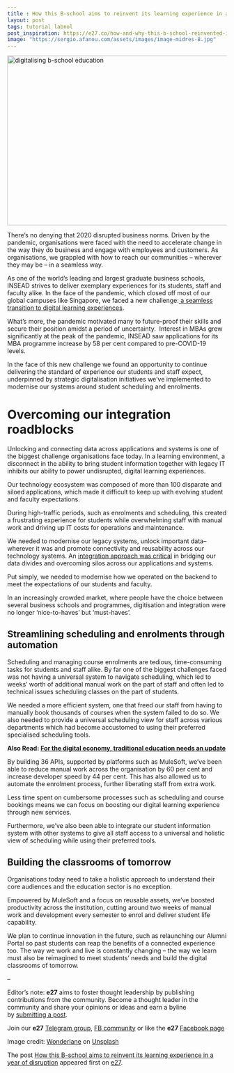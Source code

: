 ```yaml
---
title : How this B-school aims to reinvent its learning experience in a year of disruption
layout: post
tags: tutorial labnol
post_inspiration: https://e27.co/how-and-why-this-b-school-reinvented-its-learning-experience-in-a-year-of-disruption-20210325/
image: "https://sergio.afanou.com/assets/images/image-midres-8.jpg"
---
```


<img loading="lazy" class="aligncenter wp-image-411073 size-full" src="https://e27.co/wp-content/uploads/2021/03/wonderlane-AwhZjiqNt1U-unsplash.jpg" alt="digitalising b-school education" width="690" height="390" />
<p><span style="font-weight: 400;">There’s no denying that 2020 disrupted business norms. Driven by the pandemic, organisations were faced with the need to accelerate change in the way they do business and engage with employees and customers. As organisations, we grappled with how to reach our communities – wherever they may be – in a seamless way.</span></p>
<p><span style="font-weight: 400;">As one of the world’s leading and largest graduate business schools, </span><span style="font-weight: 400;">INSEAD</span><span style="font-weight: 400;"> strives to deliver exemplary experiences for its students, staff and faculty alike. In the face of the pandemic, which closed off most of our global campuses like Singapore, we faced a new challenge:<a rel="follow" href="https://e27.co/can-edtech-startups-make-learning-relevant-digital-driven-world-20170222/"> a seamless transition to digital learning experiences</a>. </span></p>
<p><span style="font-weight: 400;">What’s more, the pandemic motivated many to future-proof their skills and secure their position amidst a period of uncertainty.  Interest in MBAs grew significantly at the peak of the pandemic, INSEAD saw applications for its MBA programme increase by 58 per cent compared to pre-COVID-19 levels. </span></p>
<p><span style="font-weight: 400;">In the face of this new challenge we found an opportunity to continue delivering the standard of experience our students and staff expect, underpinned by strategic digitalisation initiatives we’ve implemented to modernise our systems around student scheduling and enrolments.  </span></p>
<h1>Overcoming our integration roadblocks</h1>
<p><span style="font-weight: 400;">Unlocking and connecting data across applications and systems is one of the biggest challenge organisations face today. In a learning environment, </span><span style="font-weight: 400;">a disconnect in the ability to bring student information together with legacy IT inhibits our ability to power undisrupted, digital learning experiences.</span></p>
<p><span style="font-weight: 400;">Our technology ecosystem was composed of more than 100 disparate and siloed applications, which made it difficult to keep up with evolving student and faculty expectations. </span></p>
<p><span style="font-weight: 400;">During high-traffic periods, such as enrolments and scheduling, this created a frustrating experience for students while overwhelming staff with manual work and driving up IT costs for operations and maintenance. </span></p>
<p><span style="font-weight: 400;">We needed to modernise our legacy systems, unlock important data–wherever it was and promote connectivity and reusability across our technology systems. An <a rel="follow" href="https://e27.co/humanities-students-and-entrepreneurship-in-the-technologised-world-20210115/">integration approach was critical</a> in bridging our data divides and overcoming silos across our applications and systems.</span></p>
<p><span style="font-weight: 400;">Put simply, we needed to modernise how we operated on the backend to meet the expectations of our students and faculty. </span></p>
<p><span style="font-weight: 400;">In an increasingly crowded market, where people have the choice between several business schools and programmes, digitisation and integration were no longer ‘nice-to-haves’ but ‘must-haves’. </span></p>
<h2>Streamlining scheduling and enrolments through automation</h2>
<p><span style="font-weight: 400;">Scheduling and managing course enrolments are tedious, time-consuming tasks for students and staff alike. By far one of the biggest challenges faced was not having a universal system to navigate scheduling, which led to weeks’ worth of additional manual work on the part of staff and often led to technical issues scheduling classes on the part of students. </span></p>
<p><span style="font-weight: 400;">We needed a more efficient system, one that freed our staff from having to manually book thousands of courses when the system failed to do so. We also needed to provide a universal scheduling view for staff across various departments which had become accustomed to using their preferred specialised scheduling tools.</span></p>
<p><strong>Also Read: <a rel="follow" href="https://e27.co/digital-economy-traditional-education-needs-update-20170317/">For the digital economy, traditional education needs an update</a></strong></p>
<p><span style="font-weight: 400;">By building 36 APIs, supported by platforms such as MuleSoft, we’ve been able to reduce manual work across the organisation by 60 per cent and increase developer speed by 44 per cent. This has also allowed us to automate the enrolment process, further liberating staff from extra work. </span></p>
<p><span style="font-weight: 400;">Less time spent on cumbersome processes such as scheduling and course bookings means we can focus on boosting our digital learning experience through new services. </span></p>
<p><span style="font-weight: 400;">Furthermore, we’ve also been able to integrate our student information system with other systems to give all staff access to a universal and holistic view of scheduling while using their preferred tools. </span></p>
<h2>Building the classrooms of tomorrow</h2>
<p><span style="font-weight: 400;">Organisations today need to take a holistic approach to understand their core audiences and the education sector is no exception. </span></p>
<p><span style="font-weight: 400;">Empowered by MuleSoft and a focus on reusable assets, we’ve boosted productivity across the institution, cutting around two weeks of manual work and development every semester to enrol and deliver student life capability. </span></p>
<p><span style="font-weight: 400;">We plan to continue innovation in the future, such as relaunching our Alumni Portal so past students can reap the benefits of a connected experience too. The way we work and live is constantly changing – the way we learn must also be reimagined to meet students’ needs and build the digital classrooms of tomorrow. </span></p>
<p>&#8211;</p>
<p class="p1"><span class="s1">Editor’s note: <strong>e27</strong> aims to foster thought leadership by publishing contributions from the community. Become a thought leader in the community and share your opinions or ideas and earn a byline by <a rel="follow" href="https://e27.co/contributor"><span class="s2">submitting a post</span></a>.</span></p>
<p class="p1"><span class="s1">Join our <strong>e27</strong> <a rel="follow" href="https://t.me/joinchat/HmTbfBcGCZeykhM8NOlQ-g"><span class="s2">Telegram group</span></a>, <a rel="follow" href="https://www.facebook.com/groups/e27co/permalink/886904662065955/">FB community</a> or like the <strong>e27</strong> <a rel="follow" href="https://www.facebook.com/e27/?ref=your_pages"><span class="s2">Facebook page</span></a></span></p>
<p>Image credit: <a rel="follow" href="https://unsplash.com/@wonderlane?utm_source=unsplash&amp;utm_medium=referral&amp;utm_content=creditCopyText">Wonderlane</a> on <a rel="follow" href="https://unsplash.com/s/photos/b-school?utm_source=unsplash&amp;utm_medium=referral&amp;utm_content=creditCopyText">Unsplash</a></p>
<p>The post <a rel="nofollow" href="https://e27.co/how-and-why-this-b-school-reinvented-its-learning-experience-in-a-year-of-disruption-20210325/">How this B-school aims to reinvent its learning experience in a year of disruption</a> appeared first on <a rel="nofollow" href="https://e27.co">e27</a>.</p>
